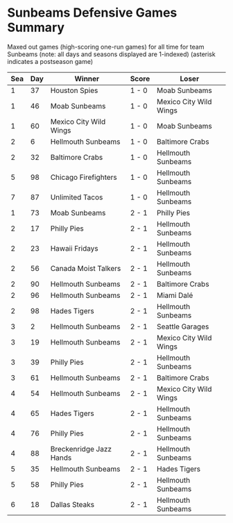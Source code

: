 # Sunbeams Defensive Games Summary



Maxed out games (high-scoring one-run games) for all time for team Sunbeams (note: all days and seasons displayed are 1-indexed) (asterisk indicates a postseason game)


| Sea | Day | Winner | Score | Loser | 
| ------ |------ |------ |------ |------ |
| 1 | 37 | Houston Spies | 1 - 0 | Moab Sunbeams | 
| 1 | 46 | Moab Sunbeams | 1 - 0 | Mexico City Wild Wings | 
| 1 | 60 | Mexico City Wild Wings | 1 - 0 | Moab Sunbeams | 
| 2 | 6 | Hellmouth Sunbeams | 1 - 0 | Baltimore Crabs | 
| 2 | 32 | Baltimore Crabs | 1 - 0 | Hellmouth Sunbeams | 
| 5 | 98 | Chicago Firefighters | 1 - 0 | Hellmouth Sunbeams | 
| 7 | 87 | Unlimited Tacos | 1 - 0 | Hellmouth Sunbeams | 
| 1 | 73 | Moab Sunbeams | 2 - 1 | Philly Pies | 
| 2 | 17 | Philly Pies | 2 - 1 | Hellmouth Sunbeams | 
| 2 | 23 | Hawaii Fridays | 2 - 1 | Hellmouth Sunbeams | 
| 2 | 56 | Canada Moist Talkers | 2 - 1 | Hellmouth Sunbeams | 
| 2 | 90 | Hellmouth Sunbeams | 2 - 1 | Baltimore Crabs | 
| 2 | 96 | Hellmouth Sunbeams | 2 - 1 | Miami Dalé | 
| 2 | 98 | Hades Tigers | 2 - 1 | Hellmouth Sunbeams | 
| 3 | 2 | Hellmouth Sunbeams | 2 - 1 | Seattle Garages | 
| 3 | 19 | Hellmouth Sunbeams | 2 - 1 | Mexico City Wild Wings | 
| 3 | 39 | Philly Pies | 2 - 1 | Hellmouth Sunbeams | 
| 3 | 61 | Hellmouth Sunbeams | 2 - 1 | Baltimore Crabs | 
| 4 | 54 | Hellmouth Sunbeams | 2 - 1 | Mexico City Wild Wings | 
| 4 | 65 | Hades Tigers | 2 - 1 | Hellmouth Sunbeams | 
| 4 | 76 | Philly Pies | 2 - 1 | Hellmouth Sunbeams | 
| 4 | 88 | Breckenridge Jazz Hands | 2 - 1 | Hellmouth Sunbeams | 
| 5 | 35 | Hellmouth Sunbeams | 2 - 1 | Hades Tigers | 
| 5 | 58 | Philly Pies | 2 - 1 | Hellmouth Sunbeams | 
| 6 | 18 | Dallas Steaks | 2 - 1 | Hellmouth Sunbeams | 


